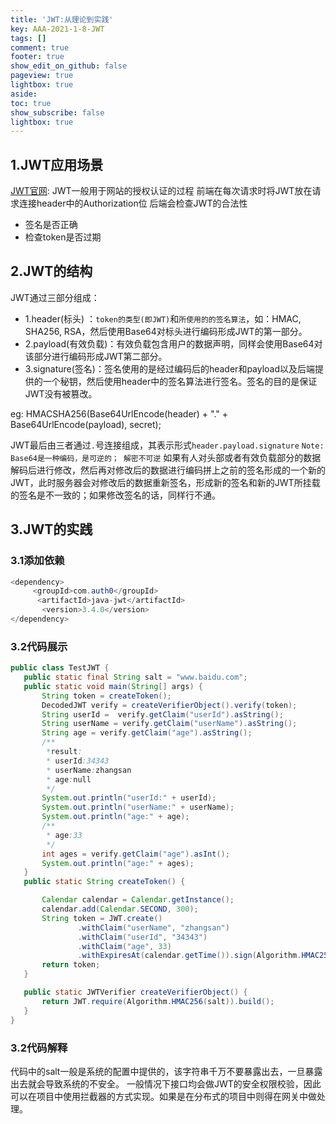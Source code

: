 ```yaml
---
title: 'JWT:从理论到实践'
key: AAA-2021-1-8-JWT
tags: []
comment: true
footer: true
show_edit_on_github: false
pageview: true
lightbox: true
aside:
toc: true
show_subscribe: false
lightbox: true
---
```


## **1.JWT应用场景**
[JWT官网](https://jwt.io):
JWT一般用于网站的授权认证的过程
前端在每次请求时将JWT放在请求连接header中的Authorization位
后端会检查JWT的合法性
+ 签名是否正确
+ 检查token是否过期

## **2.JWT的结构**
JWT通过三部分组成：
- 1.header(标头) ：``token的类型(即JWT)``和``所使用的的签名算法``，如：HMAC, SHA256, RSA，然后使用Base64对标头进行编码形成JWT的第一部分。
- 2.payload(有效负载)：有效负载包含用户的数据声明，同样会使用Base64对该部分进行编码形成JWT第二部分。
- 3.signature(签名)：签名使用的是经过编码后的header和payload以及后端提供的一个秘钥，然后使用header中的签名算法进行签名。签名的目的是保证JWT没有被篡改。

eg:   HMACSHA256(Base64UrlEncode(header) + "." + Base64UrlEncode(payload), secret);

JWT最后由三者通过`` . ``号连接组成，其表示形式``header.payload.signature``
`Note: Base64是一种编码，是可逆的； 解密不可逆`
如果有人对头部或者有效负载部分的数据解码后进行修改，然后再对修改后的数据进行编码拼上之前的签名形成的一个新的JWT，此时服务器会对修改后的数据重新签名，形成新的签名和新的JWT所挂载的签名是不一致的；如果修改签名的话，同样行不通。

## **3.JWT的实践**
### 3.1添加依赖
```java
<dependency>
     <groupId>com.auth0</groupId>
      <artifactId>java-jwt</artifactId>
       <version>3.4.0</version>
</dependency>
  ```

### 3.2代码展示

 ```java
 public class TestJWT {
    public static final String salt = "www.baidu.com";
    public static void main(String[] args) {
        String token = createToken();
        DecodedJWT verify = createVerifierObject().verify(token);
        String userId =  verify.getClaim("userId").asString();
        String userName = verify.getClaim("userName").asString();
        String age = verify.getClaim("age").asString();
        /**
         *result:
         * userId:34343
         * userName:zhangsan
         * age:null
         */
        System.out.println("userId:" + userId);
        System.out.println("userName:" + userName);
        System.out.println("age:" + age);
        /**
         * age:33
         */
        int ages = verify.getClaim("age").asInt();
        System.out.println("age:" + ages);
    }
    public static String createToken() {

        Calendar calendar = Calendar.getInstance();
        calendar.add(Calendar.SECOND, 300);
        String token = JWT.create()
                .withClaim("userName", "zhangsan")
                .withClaim("userId", "34343")
                .withClaim("age", 33)
                .withExpiresAt(calendar.getTime()).sign(Algorithm.HMAC256(salt));
        return token;
    }

    public static JWTVerifier createVerifierObject() {
        return JWT.require(Algorithm.HMAC256(salt)).build();
    }
}
 ```
### 3.2代码解释
 代码中的salt一般是系统的配置中提供的，该字符串千万不要暴露出去，一旦暴露出去就会导致系统的不安全。
 一般情况下接口均会做JWT的安全权限校验，因此可以在项目中使用拦截器的方式实现。如果是在分布式的项目中则得在网关中做处理。


